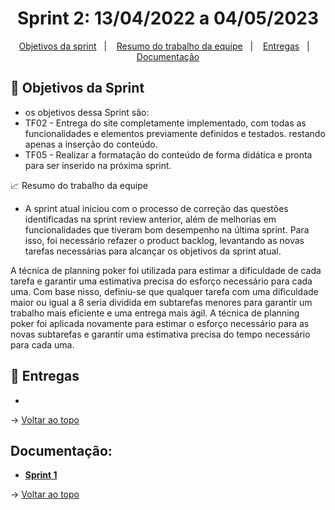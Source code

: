 <span id="topo">

<h1 align="center">Sprint 2: 13/04/2022 a 04/05/2023</h1>

<p align="center">
    <a href="#objetivos">Objetivos da sprint</a> &nbsp |&nbsp &nbsp
    <a href="#Resumo do trabalho da equipe">Resumo do trabalho da equipe</a> &nbsp |&nbsp &nbsp
    <a href="#entregas">Entregas</a> &nbsp |&nbsp &nbsp
    <a href="#documentação">Documentação</a>
</p>


<span id="objetivos">
    
## :dart: Objetivos da Sprint
- os objetivos dessa Sprint são:
- TF02 - Entrega do site completamente implementado, com todas as funcionalidades e elementos previamente definidos e testados. restando apenas a inserção do conteúdo. 
- TF05 - Realizar a formatação do conteúdo de forma didática e pronta para ser inserido na próxima sprint.

<span id="Resumo do trabalho da equipe">
    
:chart_with_upwards_trend: Resumo do trabalho da equipe

- A sprint atual iniciou com o processo de correção das questões identificadas na sprint review anterior, além de melhorias em funcionalidades que tiveram bom desempenho na última sprint. Para isso, foi necessário refazer o product backlog, levantando as novas tarefas necessárias para alcançar os objetivos da sprint atual.

A técnica de planning poker foi utilizada para estimar a dificuldade de cada tarefa e garantir uma estimativa precisa do esforço necessário para cada uma. Com base nisso, definiu-se que qualquer tarefa com uma dificuldade maior ou igual a 8 seria dividida em subtarefas menores para garantir um trabalho mais eficiente e uma entrega mais ágil. A técnica de planning poker foi aplicada novamente para estimar o esforço necessário para as novas subtarefas e garantir uma estimativa precisa do tempo necessário para cada uma. 
    
<span id="entregas">
        
## :rocket: Entregas
-

→ [Voltar ao topo](#topo)    
    
<span id="documentação">
    
## Documentação:

<ul>
<li><a href=""> <strong>Sprint 1</Strong><a/></li>
</ul>

→ [Voltar ao topo](#topo)
